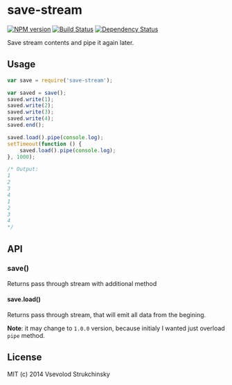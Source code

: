 # save-stream

[![NPM version][npm-image]][npm-url] [![Build Status][travis-image]][travis-url] [![Dependency Status][depstat-image]][depstat-url]

Save stream contents and pipe it again later.

## Usage

```js
var save = require('save-stream');

var saved = save();
saved.write(1);
saved.write(2);
saved.write(3);
saved.write(4);
saved.end();

saved.load().pipe(console.log);
setTimeout(function () {
    saved.load().pipe(console.log);
}, 1000);

/* Output:
1
2
3
4
1
2
3
4
*/
```

## API

### save()

Returns pass through stream with additional method

#### save.load()

Returns pass through stream, that will emit all data from the begining.

__Note__: it may change to `1.0.0` version, because initialy I wanted just overload `pipe` method.

## License

MIT (c) 2014 Vsevolod Strukchinsky

[npm-url]: https://npmjs.org/package/save-stream
[npm-image]: http://img.shields.io/npm/v/save-stream.svg?style=flat

[travis-url]: http://travis-ci.org/floatdrop/save-stream
[travis-image]: http://img.shields.io/travis/floatdrop/save-stream.svg?branch=master&style=flat

[depstat-url]: https://david-dm.org/floatdrop/save-stream
[depstat-image]: http://img.shields.io/david/floatdrop/save-stream.svg?style=flat
